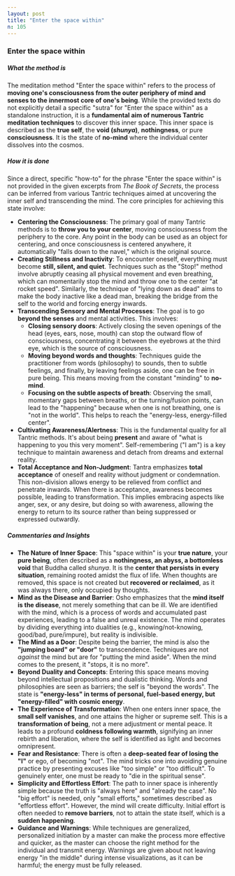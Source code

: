 ```yaml
---
layout: post
title: "Enter the space within"
n: 105
---
```

### Enter the space within

##### What the method is

The meditation method "Enter the space within" refers to the process of **moving one's consciousness from the outer periphery of mind and senses to the innermost core of one's being**. While the provided texts do not explicitly detail a specific "sutra" for "Enter the space within" as a standalone instruction, it is a **fundamental aim of numerous Tantric meditation techniques** to discover this inner space. This inner space is described as the **true self**, the **void (_shunya_)**, **nothingness**, or pure **consciousness**. It is the state of **no-mind** where the individual center dissolves into the cosmos.

##### How it is done

Since a direct, specific "how-to" for the phrase "Enter the space within" is not provided in the given excerpts from _The Book of Secrets_, the process can be inferred from various Tantric techniques aimed at uncovering the inner self and transcending the mind. The core principles for achieving this state involve:

- **Centering the Consciousness**: The primary goal of many Tantric methods is to **throw you to your center**, moving consciousness from the periphery to the core. Any point in the body can be used as an object for centering, and once consciousness is centered anywhere, it automatically "falls down to the navel," which is the original source.
- **Creating Stillness and Inactivity**: To encounter oneself, everything must become **still, silent, and quiet**. Techniques such as the "Stop!" method involve abruptly ceasing all physical movement and even breathing, which can momentarily stop the mind and throw one to the center "at rocket speed". Similarly, the technique of "lying down as dead" aims to make the body inactive like a dead man, breaking the bridge from the self to the world and forcing energy inwards.
- **Transcending Sensory and Mental Processes**: The goal is to go **beyond the senses** and mental activities. This involves:
    - **Closing sensory doors**: Actively closing the seven openings of the head (eyes, ears, nose, mouth) can stop the outward flow of consciousness, concentrating it between the eyebrows at the third eye, which is the source of consciousness.
    - **Moving beyond words and thoughts**: Techniques guide the practitioner from words (philosophy) to sounds, then to subtle feelings, and finally, by leaving feelings aside, one can be free in pure being. This means moving from the constant "minding" to **no-mind**.
    - **Focusing on the subtle aspects of breath**: Observing the small, momentary gaps between breaths, or the turning/fusion points, can lead to the "happening" because when one is not breathing, one is "not in the world". This helps to reach the "energy-less, energy-filled center".
- **Cultivating Awareness/Alertness**: This is the fundamental quality for all Tantric methods. It's about being **present** and aware of "what is happening to you this very moment". Self-remembering ("I am") is a key technique to maintain awareness and detach from dreams and external reality.
- **Total Acceptance and Non-Judgment**: Tantra emphasizes **total acceptance** of oneself and reality without judgment or condemnation. This non-division allows energy to be relieved from conflict and penetrate inwards. When there is acceptance, awareness becomes possible, leading to transformation. This implies embracing aspects like anger, sex, or any desire, but doing so with awareness, allowing the energy to return to its source rather than being suppressed or expressed outwardly.

##### Commentaries and Insights

- **The Nature of Inner Space**: This "space within" is your **true nature**, your **pure being**, often described as a **nothingness, an abyss, a bottomless void** that Buddha called _shunya_. It is the **center that persists in every situation**, remaining rooted amidst the flux of life. When thoughts are removed, this space is not created but **recovered or reclaimed**, as it was always there, only occupied by thoughts.
- **Mind as the Disease and Barrier**: Osho emphasizes that the **mind itself is the disease**, not merely something that can be ill. We are identified with the mind, which is a process of words and accumulated past experiences, leading to a false and unreal existence. The mind operates by dividing everything into dualities (e.g., knowing/not-knowing, good/bad, pure/impure), but reality is indivisible.
- **The Mind as a Door**: Despite being the barrier, the mind is also the **"jumping board" or "door"** to transcendence. Techniques are not _against_ the mind but are for "putting the mind aside". When the mind comes to the present, it "stops, it is no more".
- **Beyond Duality and Concepts**: Entering this space means moving beyond intellectual propositions and dualistic thinking. Words and philosophies are seen as barriers; the self is "beyond the words". The state is **"energy-less" in terms of personal, fuel-based energy, but "energy-filled" with cosmic energy**.
- **The Experience of Transformation**: When one enters inner space, the **small self vanishes**, and one attains the higher or supreme self. This is a **transformation of being**, not a mere adjustment or mental peace. It leads to a profound **coldness following warmth**, signifying an inner rebirth and liberation, where the self is identified as light and becomes omnipresent.
- **Fear and Resistance**: There is often a **deep-seated fear of losing the "I"** or ego, of becoming "not". The mind tricks one into avoiding genuine practice by presenting excuses like "too simple" or "too difficult". To genuinely enter, one must be ready to "die in the spiritual sense".
- **Simplicity and Effortless Effort**: The path to inner space is inherently simple because the truth is "always here" and "already the case". No "big effort" is needed, only "small efforts," sometimes described as "effortless effort". However, the mind will create difficulty. Initial effort is often needed to **remove barriers**, not to attain the state itself, which is a **sudden happening**.
- **Guidance and Warnings**: While techniques are generalized, personalized initiation by a master can make the process more effective and quicker, as the master can choose the right method for the individual and transmit energy. Warnings are given about not leaving energy "in the middle" during intense visualizations, as it can be harmful; the energy must be fully released.